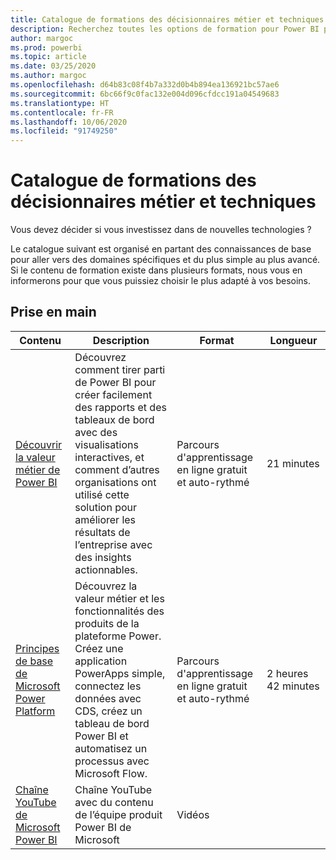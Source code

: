 ```yaml
---
title: Catalogue de formations des décisionnaires métier et techniques
description: Recherchez toutes les options de formation pour Power BI pour les preneurs de décisions commerciales et techniques, des plus simples aux plus avancées.
author: margoc
ms.prod: powerbi
ms.topic: article
ms.date: 03/25/2020
ms.author: margoc
ms.openlocfilehash: d64b83c08f4b7a332d0b4b894ea136921bc57ae6
ms.sourcegitcommit: 6bc66f9c0fac132e004d096cfdcc191a04549683
ms.translationtype: HT
ms.contentlocale: fr-FR
ms.lasthandoff: 10/06/2020
ms.locfileid: "91749250"
---
```

# <a name="business-and-technical-decision-makers-learning-catalog"></a>Catalogue de formations des décisionnaires métier et techniques

Vous devez décider si vous investissez dans de nouvelles technologies ? 

Le catalogue suivant est organisé en partant des connaissances de base pour aller vers des domaines spécifiques et du plus simple au plus avancé. Si le contenu de formation existe dans plusieurs formats, nous vous en informerons pour que vous puissiez choisir le plus adapté à vos besoins. 

## <a name="get-started"></a>Prise en main<a name="get-started"></a>
| Contenu  | Description  | Format  | Longueur     |
|---------------------------------------------------------------------------------------------------------------|------------------------------------------------------------------------------------------------------------------------------------------------------------------------------------------------------------------------|---------------------------------------|------------|
| [Découvrir la valeur métier de Power BI](/learn/modules/introduction-power-bi/) | Découvrez comment tirer parti de Power BI pour créer facilement des rapports et des tableaux de bord avec des visualisations interactives, et comment d’autres organisations ont utilisé cette solution pour améliorer les résultats de l’entreprise avec des insights actionnables. | Parcours d'apprentissage en ligne gratuit et auto-rythmé | 21 minutes |
| [Principes de base de Microsoft Power Platform](/learn/paths/power-plat-fundamentals/)      | Découvrez la valeur métier et les fonctionnalités des produits de la plateforme Power. Créez une application PowerApps simple, connectez les données avec CDS, créez un tableau de bord Power BI et automatisez un processus avec Microsoft Flow.                          | Parcours d'apprentissage en ligne gratuit et auto-rythmé | 2 heures 42 minutes  |
| [Chaîne YouTube de Microsoft Power BI](https://www.youtube.com/user/mspowerbi/videos)  | Chaîne YouTube avec du contenu de l’équipe produit Power BI de Microsoft  | Vidéos   |            |